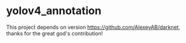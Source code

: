 # yolov4_annotation
This project depends on version https://github.com/AlexeyAB/darknet, thanks for the great god's contribution!
